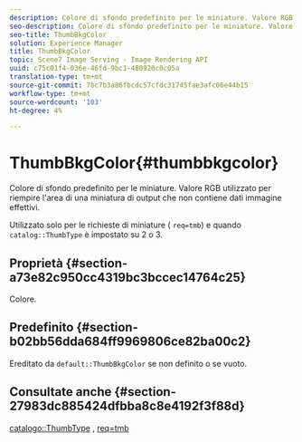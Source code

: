 ```yaml
---
description: Colore di sfondo predefinito per le miniature. Valore RGB utilizzato per riempire l'area di una miniatura di output che non contiene dati immagine effettivi.
seo-description: Colore di sfondo predefinito per le miniature. Valore RGB utilizzato per riempire l'area di una miniatura di output che non contiene dati immagine effettivi.
seo-title: ThumbBkgColor
solution: Experience Manager
title: ThumbBkgColor
topic: Scene7 Image Serving - Image Rendering API
uuid: c75c01f4-036e-46fd-9bc1-480920c0c05a
translation-type: tm+mt
source-git-commit: 7bc7b3a86fbcdc57cfdc31745fae3afc06e44b15
workflow-type: tm+mt
source-wordcount: '103'
ht-degree: 4%

---
```



# ThumbBkgColor{#thumbbkgcolor}

Colore di sfondo predefinito per le miniature. Valore RGB utilizzato per riempire l&#39;area di una miniatura di output che non contiene dati immagine effettivi.

Utilizzato solo per le richieste di miniature ( `req=tmb`) e quando `catalog::ThumbType` è impostato su 2 o 3.

## Proprietà {#section-a73e82c950cc4319bc3bccec14764c25}

Colore.

## Predefinito {#section-b02bb56dda684ff9969806ce82ba00c2}

Ereditato da `default::ThumbBkgColor` se non definito o se vuoto.

## Consultate anche {#section-27983dc885424dfbba8c8e4192f3f88d}

[catalogo::ThumbType](../../../../../is-api/image-catalog/image-serving-api-ref/c-image-catalog-reference/c-image-svg-data-reference/c-image-data-reference/r-thumbtype-cat.md#reference-41149ddffc8749cba2f8d9c8e2611e03) ,  [req=tmb](../../../../../is-api/http-ref/image-serving-api-ref/c-http-protocol-reference/c-command-reference/r-req/r-req.md#reference-907cdb4a97034db7ad94695f25552e76)
